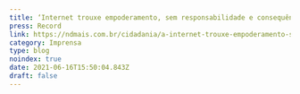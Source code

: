 ```yaml
---
title: ‘Internet trouxe empoderamento, sem responsabilidade e consequências’
press: Record
link: https://ndmais.com.br/cidadania/a-internet-trouxe-empoderamento-sem-responsabilidade-e-consequencias-alerta-psicologo/
category: Imprensa
type: blog
noindex: true
date: 2021-06-16T15:50:04.843Z
draft: false
---
```


